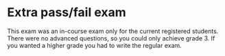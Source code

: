 # Extra pass/fail exam

This exam was an in-course exam only for the current registered students.
There were no advanced questions, so you could only achieve grade 3.
If you wanted a higher grade you had to write the regular exam.
